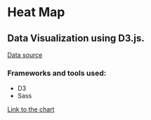 # Heat Map
## Data Visualization using D3.js.  
[Data source](https://raw.githubusercontent.com/FreeCodeCamp/ProjectReferenceData/master/global-temperature.json)

### Frameworks and tools used:  
* D3  
* Sass  

[Link to the chart](https://mar-bi.github.io/HeatMapD3/index.html)

